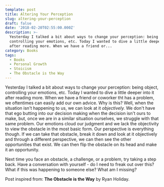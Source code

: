 ```yaml
---
template: post
title: Altering Your Perception
slug: altering-your-perception
draft: false
date: '2018-02-20T02:55:00.000Z'
description: >-
  Yesterday I talked a bit about ways to change your perception: being object,
  controlling your emotions, etc. Today I wanted to dive a little deeper into it
  after reading more. When we have a friend or...
category: Books
tags:
  - Books
  - Personal Growth
  - Stoicism
  - The Obstacle is the Way
---
```


Yesterday I talked a bit about ways to change your perception: being object, controlling your emotions, etc. Today I wanted to dive a little deeper into it after reading more. When we have a friend or coworker tht has a problem, we oftentimes can easily add our own advice. Why is this? Well, when the situation isn't happening to us, we can look at it *objectively.* We don't have that ego butting into our decision making when the decision isn't ours to make, but, once we are in a similar situation ourselves, we struggle with that same problem. Our emotions cloud our judgment and we lack the objectivity to view the obstacle in the most basic form. Our perspective is everything though. If we can take that obstacle, break it down and look at it objectively and through a different perspective, we can then see the other opportunities that exist. We can then flip the obstacle on its head and make it an opportunity.

Next time you face an obstacle, a challenge, or a problem, try taking a step back. Have a conversation with yourself - do I need to freak out over this? What if this was happening to someone else? What am I missing?


Post inspired from: **The Obstacle is the Way** by Ryan Holiday.
